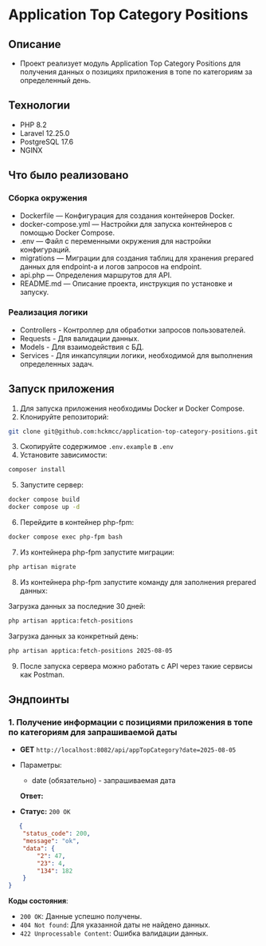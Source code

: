 # Application Top Category Positions
## Описание
* Проект реализует модуль Application Top Category Positions для получения данных о позициях приложения в топе по категориям за определенный день.
## Технологии
* PHP 8.2
* Laravel 12.25.0
* PostgreSQL 17.6
* NGINX
## Что было реализовано
### Сборка окружения
* Dockerfile — Конфигурация для создания контейнеров Docker.
* docker-compose.yml — Настройки для запуска контейнеров с помощью Docker Compose.
* .env — Файл с переменными окружения для настройки конфигураций.
* migrations — Миграции для создания таблиц для хранения prepared данных для endpoint-а и логов запросов на endpoint.
* api.php — Определения маршрутов для API.
* README.md — Описание проекта, инструкция по установке и запуску.
### Реализация логики
* Controllers - Контроллер для обработки запросов пользователей.
* Requests - Для валидации данных.
* Models - Для взаимодействия с БД.
* Services - Для инкапсуляции логики, необходимой для выполнения определенных задач.

## Запуск приложения
1. Для запуска приложения необходимы Docker и Docker Compose.
2. Клонируйте репозиторий:
```bash
git clone git@github.com:hckmcc/application-top-category-positions.git
```
3.  Скопируйте содержимое `.env.example` в `.env`
4. Установите зависимости:
```bash
composer install
 ```
5. Запустите сервер:
```bash
docker compose build
docker compose up -d
```
6. Перейдите в контейнер php-fpm:

```bash
docker compose exec php-fpm bash
 ```

7. Из контейнера php-fpm запустите миграции:

```bash
php artisan migrate
```

8. Из контейнера php-fpm запустите команду для заполнения prepared данных:

Загрузка данных за последние 30 дней:
```bash
php artisan apptica:fetch-positions
```
Загрузка данных за конкретный день:
```bash
php artisan apptica:fetch-positions 2025-08-05
```

9. После запуска сервера можно работать с API через такие сервисы как Postman.

## Эндпоинты
### 1. Получение информации с позициями приложения в топе по категориям для запрашиваемой даты
- **GET**  `http://localhost:8082/api/appTopCategory?date=2025-08-05`
- Параметры:
    - date (обязательно) - запрашиваемая дата

  **Ответ:**
- **Статус:** `200 OK`
```json
   {
    "status_code": 200,
    "message": "ok",
    "data": {
        "2": 47,
        "23": 4,
        "134": 182
    }
}
```
**Коды состояния**:
- `200 OK`: Данные успешно получены.
- `404 Not found`: Для указанной даты не найдено данных.
- `422 Unprocessable Content`: Ошибка валидации данных.
